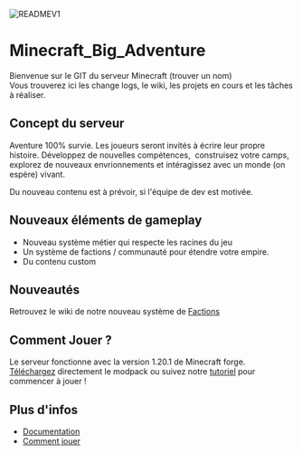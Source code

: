 
![READMEV1](https://github.com/NathanDestrez/Minecraft_Big_Aventure/assets/113355529/1b7c8df6-b28b-417b-82eb-3cf3732948eb)

# Minecraft_Big_Adventure
Bienvenue sur le GIT du serveur Minecraft (trouver un nom)<br >
Vous trouverez ici les change logs, le wiki, les projets en cours et les tâches à réaliser. 

## Concept du serveur

Aventure 100% survie. Les joueurs seront invités à écrire leur propre histoire. Développez de nouvelles compétences,  construisez votre camps, explorez de nouveaux envrionnements et intéragissez avec un monde (on espère) vivant. 

Du nouveau contenu est à prévoir, si l'équipe de dev est motivée. 

## Nouveaux éléments de gameplay
- Nouveau système métier qui respecte les racines du jeu 
- Un système de factions / communauté pour étendre votre empire.
- Du contenu custom

## Nouveautés 
Retrouvez le wiki de notre nouveau système de [Factions](https://github.com/McBigProject/Minecraft_Big_Adventure/tree/2dce602a62b7298c7afb420e36fd17f5633d6ffd/Documentation/Factions)

## Comment Jouer ? 
Le serveur fonctionne avec la version 1.20.1 de Minecraft forge. <br >
[Téléchargez]() directement le modpack ou suivez notre [tutoriel](https://github.com/McBigProject/Minecraft_Big_Adventure/tree/c43ff4fc20848e9640125b227cd00fa49ac153fa/Documentation/Comment%20jouer) pour commencer à jouer ! <br >

## Plus d'infos
- [Documentation](https://github.com/McBigProject/Minecraft_Big_Adventure/tree/2dce602a62b7298c7afb420e36fd17f5633d6ffd/Documentation)
- [Comment jouer](https://github.com/McBigProject/Minecraft_Big_Adventure/tree/c43ff4fc20848e9640125b227cd00fa49ac153fa/Documentation/Comment%20jouer)
